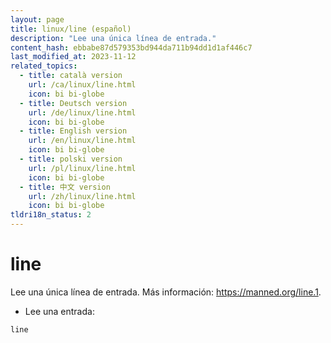 ```yaml
---
layout: page
title: linux/line (español)
description: "Lee una única línea de entrada."
content_hash: ebbabe87d579353bd944da711b94dd1d1af446c7
last_modified_at: 2023-11-12
related_topics:
  - title: català version
    url: /ca/linux/line.html
    icon: bi bi-globe
  - title: Deutsch version
    url: /de/linux/line.html
    icon: bi bi-globe
  - title: English version
    url: /en/linux/line.html
    icon: bi bi-globe
  - title: polski version
    url: /pl/linux/line.html
    icon: bi bi-globe
  - title: 中文 version
    url: /zh/linux/line.html
    icon: bi bi-globe
tldri18n_status: 2
---
```

# line

Lee una única línea de entrada.
Más información: <https://manned.org/line.1>.

- Lee una entrada:

`line`
